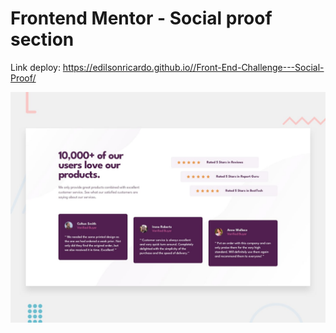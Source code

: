 # Frontend Mentor - Social proof section
Link deploy: https://edilsonricardo.github.io//Front-End-Challenge---Social-Proof/

![Design preview for the Social proof section coding challenge](./design/desktop-preview.jpg)


